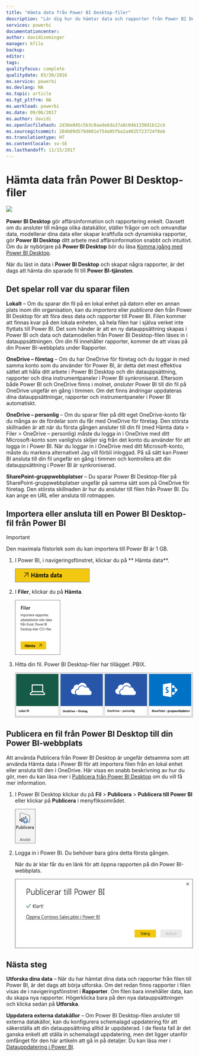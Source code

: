 ```yaml
---
title: "Hämta data från Power BI Desktop-filer"
description: "Lär dig hur du hämtar data och rapporter från Power BI Desktop till Power BI"
services: powerbi
documentationcenter: 
author: davidiseminger
manager: kfile
backup: 
editor: 
tags: 
qualityfocus: complete
qualitydate: 03/30/2016
ms.service: powerbi
ms.devlang: NA
ms.topic: article
ms.tgt_pltfrm: NA
ms.workload: powerbi
ms.date: 09/06/2017
ms.author: davidi
ms.openlocfilehash: 2d36e845c5b3c0aade6da37a8c04b1330d1b12cb
ms.sourcegitcommit: 284b09d579d601e754a05fba2a4025723724f8eb
ms.translationtype: HT
ms.contentlocale: sv-SE
ms.lasthandoff: 11/15/2017
---
```

# <a name="get-data-from-power-bi-desktop-files"></a>Hämta data från Power BI Desktop-filer
![](media/service-desktop-files/pbid_file_icon.png)

**Power BI Desktop** gör affärsinformation och rapportering enkelt. Oavsett om du ansluter till många olika datakällor, ställer frågor om och omvandlar data, modellerar dina data eller skapar kraftfulla och dynamiska rapporter, gör **Power BI Desktop** ditt arbete med affärsinformation snabbt och intuitivt. Om du är nybörjare på **Power BI Desktop** bör du läsa [Komma igång med Power BI Desktop](desktop-getting-started.md).

När du läst in data i **Power BI Desktop** och skapat några rapporter, är det dags att hämta din sparade fil till **Power BI-tjänsten**.

## <a name="where-your-file-is-saved-makes-a-difference"></a>Det spelar roll var du sparar filen
**Lokalt** – Om du sparar din fil på en lokal enhet på datorn eller en annan plats inom din organisation, kan du *importera* eller *publicera* den från Power BI Desktop för att föra dess data och rapporter till Power BI. Filen kommer att finnas kvar på den lokala enheten, så hela filen har i själva verket inte flyttats till Power BI. Det som händer är att en ny datauppsättning skapas i Power BI och data och datamodellen från Power BI Desktop-filen läses in i datauppsättningen. Om din fil innehåller rapporter, kommer de att visas på din Power BI-webbplats under Rapporter.

**OneDrive – företag**  – Om du har OneDrive för företag och du loggar in med samma konto som du använder för Power BI, är detta det mest effektiva sättet att hålla ditt arbete i Power BI Desktop och din datauppsättning, rapporter och dina instrumentpaneler i Power BI synkroniserat. Eftersom både Power BI och OneDrive finns i molnet, *ansluter* Power BI till din fil på OneDrive ungefär en gång i timmen. Om det finns ändringar uppdateras dina datauppsättningar, rapporter och instrumentpaneler i Power BI automatiskt.

**OneDrive – personlig** – Om du sparar filer på ditt eget OneDrive-konto får du många av de fördelar som du får med OneDrive för företag. Den största skillnaden är att när du första gången ansluter till din fil (med Hämta data > Filer > OneDrive – personlig) måste du logga in i OneDrive med ditt Microsoft-konto som vanligtvis skiljer sig från det konto du använder för att logga in i Power BI. När du loggar in i OneDrive med ditt Microsoft-konto, måste du markera alternativet Jag vill förbli inloggad. På så sätt kan Power BI ansluta till din fil ungefär en gång i timmen och kontrollera att din datauppsättning i Power BI är synkroniserad.

**SharePoint-gruppwebbplatser** – Du sparar Power BI Desktop-filer på SharePoint-gruppwebbplatser ungefär på samma sätt som på OneDrive för företag. Den största skillnaden är hur du ansluter till filen från Power BI. Du kan ange en URL eller ansluta till rotmappen.

## <a name="import-or-connect-to-a-power-bi-desktop-file-from-power-bi"></a>Importera eller ansluta till en Power BI Desktop-fil från Power BI
>[!IMPORTANT]
>Den maximala filstorlek som du kan importera till Power BI är 1 GB.

1. I Power BI, i navigeringsfönstret, klickar du på ** Hämta data**.
   
   ![](media/service-desktop-files/pbid_get_data_button.png)
2. I **Filer**, klickar du på **Hämta**.
   
   ![](media/service-desktop-files/pbid_files_get.png)
3. Hitta din fil. Power BI Desktop-filer har tillägget .PBIX.
   
   ![](media/service-desktop-files/pbid_find_your_file.png)

## <a name="publish-a-file-from-power-bi-desktop-to-your-power-bi-site"></a>Publicera en fil från Power BI Desktop till din Power BI-webbplats
Att använda Publicera från Power BI Desktop är ungefär detsamma som att använda Hämta data i Power BI för att importera filen från en lokal enhet eller ansluta till den i OneDrive.  Här visas en snabb beskrivning av hur du gör, men du kan läsa mer i [Publicera från Power BI Desktop](desktop-upload-desktop-files.md) om du vill få mer information.

1. I Power BI Desktop klickar du på **Fil** > **Publicera** > **Publicera till Power BI** eller klickar på **Publicera** i menyfliksområdet.
   
   ![](media/service-desktop-files/pbid_publish.png)
2. Logga in i Power BI. Du behöver bara göra detta första gången.
   
   När du är klar får du en länk för att öppna rapporten på din Power BI-webbplats.
   
   ![](media/service-desktop-files/pbid_publishing.png)

## <a name="next-steps"></a>Nästa steg
**Utforska dina data** – När du har hämtat dina data och rapporter från filen till Power BI, är det dags att börja utforska. Om det redan finns rapporter i filen visas de i navigeringsfönstret i **Rapporter**. Om filen bara innehåller data, kan du skapa nya rapporter. Högerklicka bara på den nya datauppsättningen och klicka sedan på **Utforska**.

**Uppdatera externa datakällor** – Om Power BI Desktop-filen ansluter till externa datakällor, kan du konfigurera schemalagd uppdatering för att säkerställa att din datauppsättning alltid är uppdaterad. I de flesta fall är det ganska enkelt att ställa in schemalagd uppdatering, men det ligger utanför omfånget för den här artikeln att gå in på detaljer. Du kan läsa mer i [Datauppdatering i Power BI](refresh-data.md).

